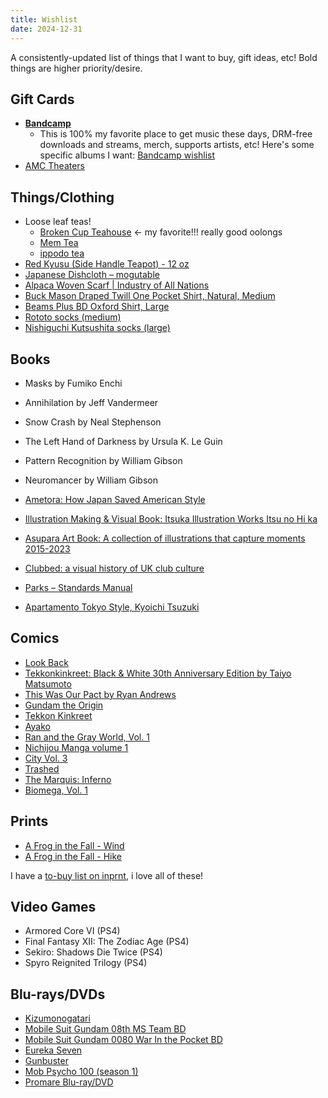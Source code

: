 ```yaml
---
title: Wishlist
date: 2024-12-31
---
```

A consistently-updated list of things that I want to buy, gift ideas, etc! Bold things are higher priority/desire.

## Gift Cards
- **[Bandcamp](https://bandcamp.com/gift_cards)**
  - This is 100% my favorite place to get music these days, DRM-free downloads and streams, merch, supports artists, etc! Here's some specific albums I want: [Bandcamp wishlist](https://bandcamp.com/nathanwentworth/wishlist)
- [AMC Theaters](https://www.amctheatres.com/gift-cards)

## Things/Clothing

- Loose leaf teas!
  - [Broken Cup Teahouse](https://brokencupteahouse.square.site) <- my favorite!!! really good oolongs
  - [Mem Tea](https://www.memteaimports.com/)
  - [ippodo tea](https://ippodotea.com/)
- [Red Kyusu (Side Handle Teapot) - 12 oz](https://memteaimports.com/products/red-kyusu-side-handle-teapot-12-oz)
- [Japanese Dishcloth – mogutable](https://mogutable.com/collections/linens/products/japanese-dishcloth?variant=44289587904749)
- [Alpaca Woven Scarf | Industry of All Nations](https://industryofallnations.com/collections/accessories/products/alpaca-woven-scarf?variant=41265832886427)
- [Buck Mason Draped Twill One Pocket Shirt, Natural, Medium](https://www.buckmason.com/products/natural-draped-twill-one-pocket-shirt?variant=31979307466835)
- [Beams Plus BD Oxford Shirt, Large](https://www.ssense.com/en-us/men/product/beams-plus/blue-bd-oxford-shirt/16291141)
- [Rototo socks (medium)](https://haku-clothing.com/products/010879-0-01?_pos=6&_sid=9594c2e0a&_ss=r)
- [Nishiguchi Kutsushita socks (large)](https://www.bostongeneralstore.com/collections/nishiguchi-kutsushita)

## Books

- Masks by Fumiko Enchi
- Annihilation by Jeff Vandermeer
- Snow Crash by Neal Stephenson
- The Left Hand of Darkness by Ursula K. Le Guin
- Pattern Recognition by William Gibson
- Neuromancer by William Gibson

- [Ametora: How Japan Saved American Style](https://www.hachettebookgroup.com/titles/w-david-marx/ametora/9781541604339/)
- [Illustration Making & Visual Book: Itsuka Illustration Works Itsu no Hi ka](https://www.cdjapan.co.jp/product/NEOBK-2804922)
- [Asupara Art Book: A collection of illustrations that capture moments 2015-2023](https://www.cdjapan.co.jp/product/NEOBK-2833016)
- [Clubbed: a visual history of UK club culture](https://www.f37foundry.com/goods/clubbed)
- [Parks – Standards Manual](https://standardsmanual.com/products/parks)
- [Apartamento Tokyo Style, Kyoichi Tsuzuki](https://shop-vestige.com/products/tokyo-style-kyoichi-tsuzuki)

## Comics

- [Look Back](https://www.viz.com/manga-books/manga/look-back/product/7195)
- [Tekkonkinkreet: Black &amp; White 30th Anniversary Edition by Taiyo Matsumoto](https://bookshop.org/p/books/tekkonkinkreet-black-white-30th-anniversary-edition-taiyo-matsumoto/19805909)
- [This Was Our Pact by Ryan Andrews](https://us.macmillan.com/books/9781626720534?utm_source=socialmedia&utm_medium=socialpost&utm_term=na-thiswasourpactsocial&utm_content=na-buy-buynow&utm_campaign=9781626720534)
- [Gundam the Origin](http://www.vertical-inc.com/books/gundam.html)
- [Tekkon Kinkreet](https://www.viz.com/read/manga/product/tekkonkinkreet-black-white/7203)
- [Ayako](http://www.vertical-inc.com/books/ayako.html)
- [Ran and the Gray World, Vol. 1](https://www.viz.com/read/manga/ran-and-the-gray-world-volume-1/product/5731)
- [Nichijou Manga volume 1](https://www.rightstufanime.com/Nichijou-Manga-01)
- [City Vol. 3](http://www.vertical-comics.com/books/city_03.php)
- [Trashed](https://www.indiebound.org/book/9781419714542)
- [The Marquis: Inferno](https://www.darkhorse.com/Books/15-859/The-Marquis-Inferno-TPB)
- [Biomega, Vol. 1](https://www.viz.com/read/manga/biomega-volume-1/product/2255)

## Prints

- [A Frog in the Fall - Wind](https://www.gallerynucleus.com/detail/37234/)
- [A Frog in the Fall - Hike](https://www.gallerynucleus.com/detail/37233/)

I have a [to-buy list on inprnt](https://www.inprnt.com/collections/nathanwentworth/favorites/), i love all of these!

## Video Games

- Armored Core VI (PS4)
- Final Fantasy XII: The Zodiac Age (PS4)
- Sekiro: Shadows Die Twice (PS4)
- Spyro Reignited Trilogy (PS4)

## Blu-rays/DVDs

- [Kizumonogatari](https://www.animecornerstore.com/kizumonogatari.html)
- [Mobile Suit Gundam 08th MS Team BD](https://www.rightstufanime.com/Mobile-Suit-Gundam-08th-MS-Team-Blu-ray)
- [Mobile Suit Gundam 0080 War In the Pocket BD](https://www.rightstufanime.com/Mobile-Suit-Gundam-0080-War-In-the-Pocket-Blu-ray)
- [Eureka Seven](https://www.animecornerstore.com/eureka7.html)
- [Gunbuster](https://www.animecornerstore.com/gubovase.html)
- [Mob Psycho 100 (season 1)](https://www.animecornerstore.com/mobpsycho100.html)
- [Promare Blu-ray/DVD](https://www.animecornerstore.com/promare.html)


